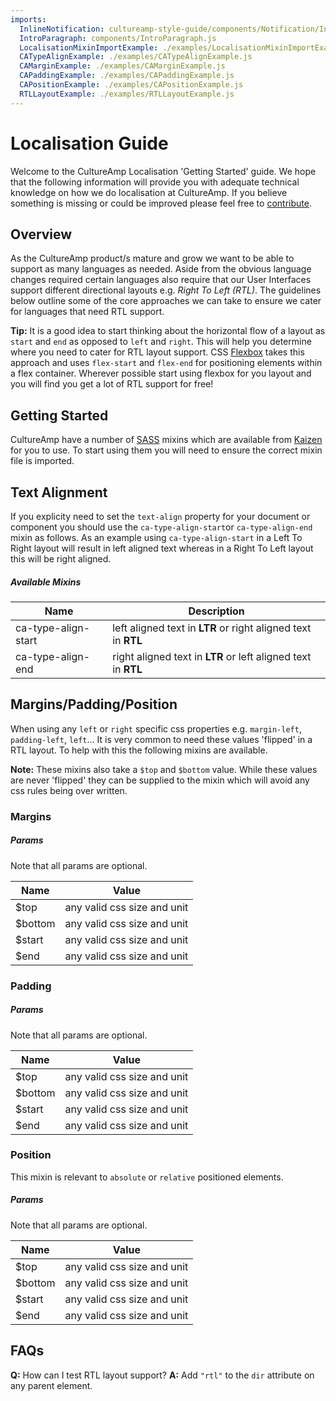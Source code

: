 ```yaml
---
imports:
  InlineNotification: cultureamp-style-guide/components/Notification/InlineNotification.js
  IntroParagraph: components/IntroParagraph.js
  LocalisationMixinImportExample: ./examples/LocalisationMixinImportExample.js
  CATypeAlignExample: ./examples/CATypeAlignExample.js
  CAMarginExample: ./examples/CAMarginExample.js
  CAPaddingExample: ./examples/CAPaddingExample.js
  CAPositionExample: ./examples/CAPositionExample.js
  RTLLayoutExample: ./examples/RTLLayoutExample.js
---
```


# Localisation Guide

<IntroParagraph>

Welcome to the CultureAmp Localisation 'Getting Started' guide. We hope that the following information will provide you with adequate technical knowledge on how we do localisation at CultureAmp. If you believe something is missing or could be improved please feel free to [contribute](https://github.com/cultureamp/cultureamp-style-guide).

</IntroParagraph>

## Overview

As the CultureAmp product/s mature and grow we want to be able to support as many languages as needed. Aside from the obvious language changes required certain languages also require that our User Interfaces support different directional layouts e.g. _Right To Left (RTL)_. The guidelines below outline some of the core approaches we can take to ensure we cater for languages that need RTL support.

<InlineNotification persistent={true} type="affirmative">

**Tip:** It is a good idea to start thinking about the horizontal flow of a layout as `start` and `end` as opposed to `left` and `right`. This will help you determine where you need to cater for RTL layout support. CSS [Flexbox](https://developer.mozilla.org/en-US/docs/Web/CSS/CSS_Flexible_Box_Layout/Basic_Concepts_of_Flexbox) takes this approach and uses `flex-start` and `flex-end` for positioning elements within a flex container. Wherever possible start using flexbox for you layout and you will find you get a lot of RTL support for free!

</InlineNotification>

## Getting Started

CultureAmp have a number of [SASS](https://sass-lang.com/) mixins which are available from [Kaizen](https://github.com/cultureamp/cultureamp-style-guide) for you to use. To start using them you will need to ensure the correct mixin file is imported.

<LocalisationMixinImportExample />

## Text Alignment

If you explicity need to set the `text-align` property for your document or component you should use the `ca-type-align-start`or `ca-type-align-end` mixin as follows. As an example using `ca-type-align-start` in a Left To Right layout will result in left aligned text whereas in a Right To Left layout this will be right aligned.

<CATypeAlignExample />

##### Available Mixins

| Name                | Description                                                   |
| ------------------- | ------------------------------------------------------------- |
| ca-type-align-start | left aligned text in **LTR** or right aligned text in **RTL** |
| ca-type-align-end   | right aligned text in **LTR** or left aligned text in **RTL** |

## Margins/Padding/Position

When using any `left` or `right` specific css properties e.g. `margin-left`, `padding-left`, `left`... It is very common to need these values 'flipped' in a RTL layout. To help with this the following mixins are available.

<InlineNotification persistent={true} type="informative">

**Note:** These mixins also take a `$top` and `$bottom` value. While these values are never 'flipped' they can be supplied to the mixin which will avoid any css rules being over written.

</InlineNotification>

### Margins

<CAMarginExample />

##### Params

Note that all params are optional.

| Name    | Value                       |
| ------- | --------------------------- |
| $top    | any valid css size and unit |
| $bottom | any valid css size and unit |
| $start  | any valid css size and unit |
| $end    | any valid css size and unit |

### Padding

<CAPaddingExample />

##### Params

Note that all params are optional.

| Name    | Value                       |
| ------- | --------------------------- |
| $top    | any valid css size and unit |
| $bottom | any valid css size and unit |
| $start  | any valid css size and unit |
| $end    | any valid css size and unit |

### Position

This mixin is relevant to `absolute` or `relative` positioned elements.

<CAPositionExample />

##### Params

Note that all params are optional.

| Name    | Value                       |
| ------- | --------------------------- |
| $top    | any valid css size and unit |
| $bottom | any valid css size and unit |
| $start  | any valid css size and unit |
| $end    | any valid css size and unit |

## FAQs

**Q:** How can I test RTL layout support?
**A:** Add `"rtl"` to the `dir` attribute on any parent element.

<RTLLayoutExample />
